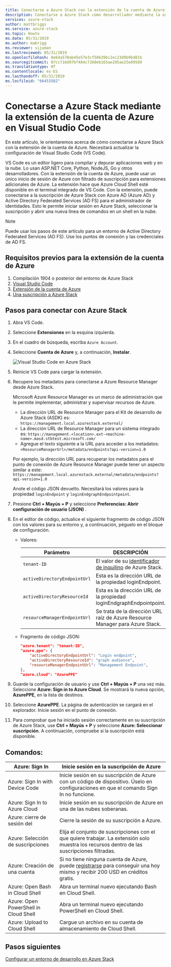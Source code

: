 ```yaml
---
title: Conectarse a Azure Stack con la extensión de la cuenta de Azure de Visual Studio Code | Microsoft Docs
description: Conectarse a Azure Stack como desarrollador mediante la extensión de la cuenta de Azure en Visual Studio Code
services: azure-stack
author: mattbriggs
ms.service: azure-stack
ms.topic: Howto
ms.date: 05/31/2019
ms.author: mabrigg
ms.reviewer: sijuman
ms.lastreviewed: 05/31/2019
ms.openlocfilehash: 8e64a570ab45e57e3cf58639bc2ec23d9b9bd81b
ms.sourcegitcommit: 07cc716d97bf484c7260eb165ae205ae25e09589
ms.translationtype: HT
ms.contentlocale: es-ES
ms.lasthandoff: 05/31/2019
ms.locfileid: "66453582"
---
```

# <a name="connect-to-azure-stack-using-azure-account-extension-in-visual-studio-code"></a>Conectarse a Azure Stack mediante la extensión de la cuenta de Azure en Visual Studio Code

En este artículo, le orientaremos acerca de cómo conectarse a Azure Stack con la extensión de la cuenta de Azure. Necesitará actualizar la configuración de Visual Studio Code (VS Code).

VS Code es un editor ligero para compilar y depurar aplicaciones web y en la nube. Lo usan ASP.NET Core, Python, NodeJS, Go y otros desarrolladores. Con la extensión de la cuenta de Azure, puede usar un único inicio de sesión de Azure con filtrado de suscripción para extensiones adicionales de Azure. La extensión hace que Azure Cloud Shell esté disponible en el terminal integrado de VS Code. Con la extensión, puede conectarse a la suscripción de Azure Stack con Azure AD (Azure AD) y Active Directory Federated Services (AD FS) para el administrador de identidades. Esto le permite iniciar sesión en Azure Stack, seleccionar la suscripción y abrir una nueva línea de comandos en un shell en la nube. 

> [!Note]  
> Puede usar los pasos de este artículo para un entorno de Active Directory Federated Services (AD FS). Use los puntos de conexión y las credenciales de AD FS.

## <a name="pre-requisites-for-the-azure-account-extension"></a>Requisitos previos para la extensión de la cuenta de Azure

1. Compilación 1904 o posterior del entorno de Azure Stack
2. [Visual Studio Code](https://code.visualstudio.com/)
3. [Extensión de la cuenta de Azure](https://github.com/Microsoft/vscode-azure-account)
4. [Una suscripción a Azure Stack](https://azure.microsoft.com/overview/azure-stack/)

## <a name="steps-to-connect-to-azure-stack"></a>Pasos para conectar con Azure Stack

1. Abra VS Code.

2. Seleccione **Extensiones** en la esquina izquierda.

3. En el cuadro de búsqueda, escriba `Azure Account`.

4. Seleccione **Cuenta de Azure** y, a continuación, **Instalar**.

      ![Visual Studio Code en Azure Stack](media/azure-stack-dev-start-vscode-azure/image1.png)

5. Reinicie VS Code para cargar la extensión.

6. Recupere los metadatos para conectarse a Azure Resource Manager desde Azure Stack. 
    
    Microsoft Azure Resource Manager es un marco de administración que le permite implementar, administrar y supervisar recursos de Azure.
    - La dirección URL de Resource Manager para el Kit de desarrollo de Azure Stack (ASDK) es: `https://management.local.azurestack.external/` 
    - La dirección URL de Resource Manager para un sistema integrado es: `https://management.<location>.ext-<machine-name>.masd.stbtest.microsoft.com/`
    - Agregue el texto siguiente a la URL para acceder a los metadatos: `<ResourceManagerUrl>/metadata/endpoints?api-version=1.0`

    Por ejemplo, la dirección URL para recuperar los metadatos para el punto de conexión de Azure Resource Manager puede tener un aspecto similar a este: `https://management.local.azurestack.external/metadata/endpoints?api-version=1.0`

    Anote el código JSON devuelto. Necesitará los valores para la propiedad `loginEndpoint` y `loginEndgraphEndpointpoint`.

7. Presione **Ctrl + Mayús + P** y seleccione **Preferencias: Abrir configuración de usuario (JSON)** .

8. En el editor de código, actualice el siguiente fragmento de código JSON con los valores para su entorno y, a continuación, péguelo en el bloque de configuración.

    - Valores:

        | Parámetro | DESCRIPCIÓN |
        | --- | --- |
        | `tenant-ID` | El valor de su [identificador de inquilino](../operator/azure-stack-identity-overview.md) de Azure Stack. |
        | `activeDirectoryEndpointUrl` | Esta es la dirección URL de la propiedad loginEndpoint. |
        | `activeDirectoryResourceId` | Esta es la dirección URL de la propiedad loginEndgraphEndpointpoint.
        | `resourceManagerEndpointUrl` | Se trata de la dirección URL raíz de Azure Resource Manager para Azure Stack. | 

    - Fragmento de código JSON:

      ```JSON  
      "azure.tenant": "tenant-ID",
      "azure.ppe": {
          "activeDirectoryEndpointUrl": "Login endpoint",
          "activeDirectoryResourceId": "graph audience",
          "resourceManagerEndpointUrl": "Management Endpoint",
      },
      "azure.cloud": "AzurePPE"
      ```

8. Guarde la configuración de usuario y use **Ctrl + Mayús + P** una vez más. Seleccione **Azure: Sign in to Azure Cloud**. Se mostrará la nueva opción, **AzurePPE**, en la lista de destinos.

9. Seleccione **AzurePPE**. La página de autenticación se cargará en el explorador. Inicie sesión en el punto de conexión.

11. Para comprobar que ha iniciado sesión correctamente en su suscripción de Azure Stack, use **Ctrl + Mayús + P** y seleccione **Azure: Seleccionar suscripción**. A continuación, compruebe si la suscripción está disponible.

## <a name="commands"></a>Comandos:

| Azure: Sign In | Inicie sesión en la suscripción de Azure |
| --- | --- |
| Azure: Sign In with Device Code | Inicie sesión en su suscripción de Azure con un código de dispositivo. Úselo en configuraciones en que el comando Sign In no funcione. |
| Azure: Sign In to Azure Cloud | Inicie sesión en su suscripción de Azure en una de las nubes soberanas. |
| Azure: cierre de sesión del | Cierre la sesión de su suscripción a Azure. |
| Azure: Selección de suscripciones | Elija el conjunto de suscripciones con el que quiere trabajar. La extensión solo muestra los recursos dentro de las suscripciones filtradas. |
| Azure: Creación de una cuenta | Si no tiene ninguna cuenta de Azure, puede [registrarse](https://azure.microsoft.com/free/?utm_source=campaign&utm_campaign=vscode-azure-account&mktingSource=vscode-azure-account) para conseguir una hoy mismo y recibir 200 USD en créditos gratis. |
| Azure: Open Bash in Cloud Shell | Abra un terminal nuevo ejecutando Bash en Cloud Shell. |
| Azure: Open PowerShell in Cloud Shell | Abra un terminal nuevo ejecutando PowerShell en Cloud Shell. |
| Azure: Upload to Cloud Shell | Cargue un archivo en su cuenta de almacenamiento de Cloud Shell. |

## <a name="next-steps"></a>Pasos siguientes

[Configurar un entorno de desarrollo en Azure Stack ](azure-stack-dev-start.md)